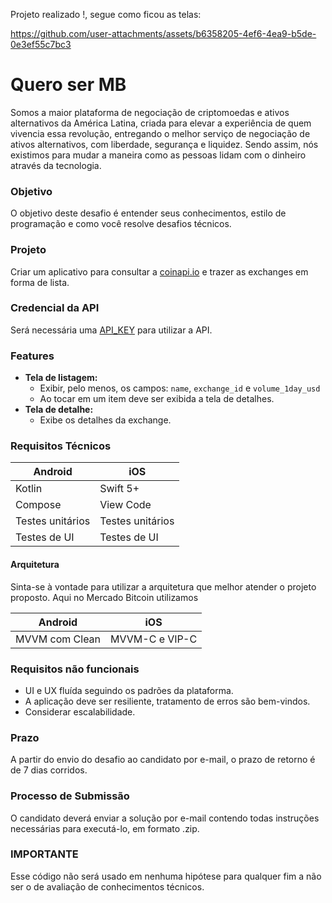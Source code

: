 Projeto realizado !, segue como ficou as telas:


https://github.com/user-attachments/assets/b6358205-4ef6-4ea9-b5de-0e3ef55c7bc3



# Quero ser MB

Somos a maior plataforma de negociação de criptomoedas e ativos alternativos da América Latina, criada para elevar a experiência de quem vivencia essa revolução, entregando o melhor serviço de negociação de ativos alternativos, com liberdade, segurança e liquidez. Sendo assim, nós existimos para mudar a maneira como as pessoas lidam com o dinheiro através da tecnologia.

### Objetivo

O objetivo deste desafio é entender seus conhecimentos, estilo de programação e como você resolve desafios técnicos.

### Projeto
Criar um aplicativo para consultar a [coinapi.io](https://docs.coinapi.io/?shell#list-all-exchanges-get) e trazer as exchanges em forma de lista.

### Credencial da API
Será necessária uma [API_KEY](https://www.coinapi.io/get-free-api-key?product_id=market-data-api) para utilizar a API.


### Features
-   **Tela de listagem:**
    - Exibir, pelo menos, os campos: `name`, `exchange_id` e `volume_1day_usd`
    - Ao tocar em um item deve ser exibida a tela de detalhes.
-   **Tela de detalhe:**
    - Exibe os detalhes da exchange.

### Requisitos Técnicos
|      Android       |     iOS            |
| ------------------ | ------------------ |
| Kotlin             |  Swift 5+          |
| Compose            |  View Code         |
| Testes unitários   |  Testes unitários  |
| Testes de UI       |  Testes de UI      |

#### Arquitetura

Sinta-se à vontade para utilizar a arquitetura que melhor atender o projeto proposto. Aqui no Mercado Bitcoin utilizamos 

|      Android       |     iOS            |
| ------------------ | ------------------ |
| MVVM com Clean     |  MVVM-C e VIP-C    | 

### Requisitos não funcionais

- UI e UX fluída seguindo os padrões da plataforma.
- A aplicação deve ser resiliente, tratamento de erros são bem-vindos.
- Considerar escalabilidade.

### Prazo
A partir do envio do desafio ao candidato por e-mail, o prazo de retorno é de 7 dias corridos.

### Processo de Submissão
O candidato deverá enviar a solução por e-mail contendo todas instruções necessárias para executá-lo, em formato .zip.

### IMPORTANTE
Esse código não será usado em nenhuma hipótese para qualquer fim a não ser o de avaliação de conhecimentos técnicos.

